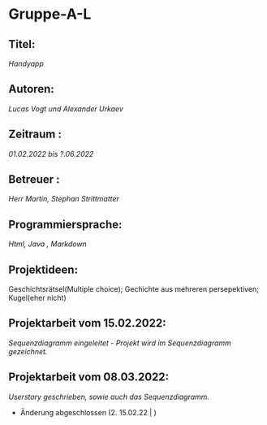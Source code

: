 # Gruppe-A-L

## **Titel**: 

*Handyapp* 

## **Autoren**: 

*Lucas Vogt und Alexander Urkaev* 

## **Zeitraum** : 

*01.02.2022 bis ?.06.2022*

##  **Betreuer** : 

*Herr  Martin, Stephan Strittmatter*

## **Programmiersprache**: 

*Html, Java , Markdown*

##  **Projektideen**:

Geschichtsrätsel(Multiple choice); Gechichte aus mehreren persepektiven; Kugel(eher nicht)


## **Projektarbeit vom 15.02.2022**:

*Sequenzdiagramm eingeleitet - Projekt wird im Sequenzdiagramm gezeichnet.*


## **Projektarbeit vom 08.03.2022**:

*Userstory geschrieben, sowie auch das Sequenzdiagramm.*

- Änderung abgeschlossen (2. 15.02.22 | )